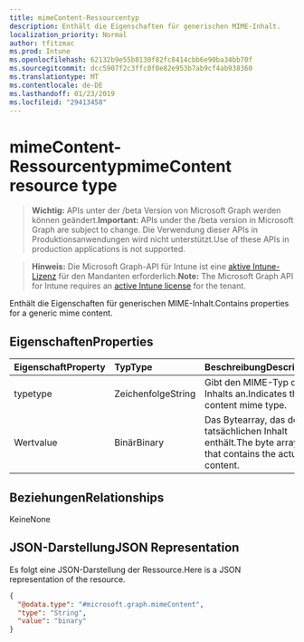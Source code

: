 ```yaml
---
title: mimeContent-Ressourcentyp
description: Enthält die Eigenschaften für generischen MIME-Inhalt.
localization_priority: Normal
author: tfitzmac
ms.prod: Intune
ms.openlocfilehash: 62132b9e55b8130f82fc8414cbb6e90ba34bb70f
ms.sourcegitcommit: dcc5907f2c3ffc0f0e82e953b7ab9cf4ab938360
ms.translationtype: MT
ms.contentlocale: de-DE
ms.lasthandoff: 01/23/2019
ms.locfileid: "29413458"
---
```

# <a name="mimecontent-resource-type"></a><span data-ttu-id="c4899-103">mimeContent-Ressourcentyp</span><span class="sxs-lookup"><span data-stu-id="c4899-103">mimeContent resource type</span></span>

> <span data-ttu-id="c4899-104">**Wichtig:** APIs unter der /beta Version von Microsoft Graph werden können geändert.</span><span class="sxs-lookup"><span data-stu-id="c4899-104">**Important:** APIs under the /beta version in Microsoft Graph are subject to change.</span></span> <span data-ttu-id="c4899-105">Die Verwendung dieser APIs in Produktionsanwendungen wird nicht unterstützt.</span><span class="sxs-lookup"><span data-stu-id="c4899-105">Use of these APIs in production applications is not supported.</span></span>

> <span data-ttu-id="c4899-106">**Hinweis:** Die Microsoft Graph-API für Intune ist eine [aktive Intune-Lizenz](https://go.microsoft.com/fwlink/?linkid=839381) für den Mandanten erforderlich.</span><span class="sxs-lookup"><span data-stu-id="c4899-106">**Note:** The Microsoft Graph API for Intune requires an [active Intune license](https://go.microsoft.com/fwlink/?linkid=839381) for the tenant.</span></span>

<span data-ttu-id="c4899-107">Enthält die Eigenschaften für generischen MIME-Inhalt.</span><span class="sxs-lookup"><span data-stu-id="c4899-107">Contains properties for a generic mime content.</span></span>

## <a name="properties"></a><span data-ttu-id="c4899-108">Eigenschaften</span><span class="sxs-lookup"><span data-stu-id="c4899-108">Properties</span></span>
|<span data-ttu-id="c4899-109">Eigenschaft</span><span class="sxs-lookup"><span data-stu-id="c4899-109">Property</span></span>|<span data-ttu-id="c4899-110">Typ</span><span class="sxs-lookup"><span data-stu-id="c4899-110">Type</span></span>|<span data-ttu-id="c4899-111">Beschreibung</span><span class="sxs-lookup"><span data-stu-id="c4899-111">Description</span></span>|
|:---|:---|:---|
|<span data-ttu-id="c4899-112">type</span><span class="sxs-lookup"><span data-stu-id="c4899-112">type</span></span>|<span data-ttu-id="c4899-113">Zeichenfolge</span><span class="sxs-lookup"><span data-stu-id="c4899-113">String</span></span>|<span data-ttu-id="c4899-114">Gibt den MIME-Typ des Inhalts an.</span><span class="sxs-lookup"><span data-stu-id="c4899-114">Indicates the content mime type.</span></span>|
|<span data-ttu-id="c4899-115">Wert</span><span class="sxs-lookup"><span data-stu-id="c4899-115">value</span></span>|<span data-ttu-id="c4899-116">Binär</span><span class="sxs-lookup"><span data-stu-id="c4899-116">Binary</span></span>|<span data-ttu-id="c4899-117">Das Bytearray, das den tatsächlichen Inhalt enthält.</span><span class="sxs-lookup"><span data-stu-id="c4899-117">The byte array that contains the actual content.</span></span>|

## <a name="relationships"></a><span data-ttu-id="c4899-118">Beziehungen</span><span class="sxs-lookup"><span data-stu-id="c4899-118">Relationships</span></span>
<span data-ttu-id="c4899-119">Keine</span><span class="sxs-lookup"><span data-stu-id="c4899-119">None</span></span>

## <a name="json-representation"></a><span data-ttu-id="c4899-120">JSON-Darstellung</span><span class="sxs-lookup"><span data-stu-id="c4899-120">JSON Representation</span></span>
<span data-ttu-id="c4899-121">Es folgt eine JSON-Darstellung der Ressource.</span><span class="sxs-lookup"><span data-stu-id="c4899-121">Here is a JSON representation of the resource.</span></span>
<!-- {
  "blockType": "resource",
  "@odata.type": "microsoft.graph.mimeContent"
}
-->
``` json
{
  "@odata.type": "#microsoft.graph.mimeContent",
  "type": "String",
  "value": "binary"
}
```




